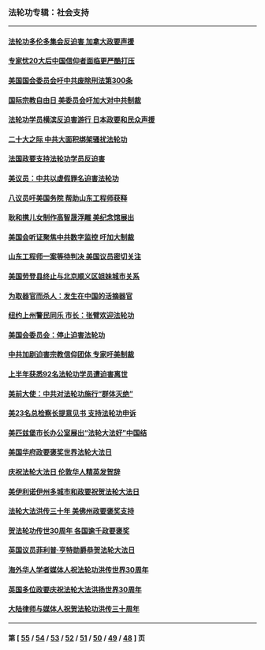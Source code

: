 ### 法轮功专辑：社会支持
---
#### [法轮功多伦多集会反迫害 加拿大政要声援](../../pages/nf4386/n13881303.md?01080430) 
#### [专家忧20大后中国信仰者面临更严酷打压](../../pages/nf4386/n13874993.md?01080430) 
#### [美国国会委员会吁中共废除刑法第300条](../../pages/nf4386/n13868121.md?01080430) 
#### [国际宗教自由日 美委员会吁加大对中共制裁](../../pages/nf4386/n13855021.md?01080430) 
#### [法轮功学员横滨反迫害游行 日本政要和民众声援](../../pages/nf4386/n13847132.md?01080430) 
#### [二十大之际 中共大面积绑架骚扰法轮功](../../pages/nf4386/n13846381.md?01080430) 
#### [法国政要支持法轮功学员反迫害](../../pages/nf4386/n13841970.md?01080430) 
#### [美议员：中共以虚假罪名迫害法轮功](../../pages/nf4386/n13841083.md?01080430) 
#### [八议员吁美国务院 帮助山东工程师获释](../../pages/nf4386/n13836379.md?01080430) 
#### [耿和携儿女制作高智晟浮雕 美纪念馆展出](../../pages/nf4386/n13829624.md?01080430) 
#### [美国会听证聚焦中共数字监控 吁加大制裁](../../pages/nf4386/n13825083.md?01080430) 
#### [山东工程师一案等待判决 美国议员密切关注](../../pages/nf4386/n13815065.md?01080430) 
#### [美国劳登县终止与北京顺义区姐妹城市关系](../../pages/nf4386/n13811030.md?01080430) 
#### [为取器官而杀人：发生在中国的活摘器官](../../pages/nf4386/n13794731.md?01080430) 
#### [纽约上州警民同乐 市长：张臂欢迎法轮功](../../pages/nf4386/n13794375.md?01080430) 
#### [美国会委员会：停止迫害法轮功](../../pages/nf4386/n13788164.md?01080430) 
#### [中共加剧迫害宗教信仰团体 专家吁美制裁](../../pages/nf4386/n13780252.md?01080430) 
#### [上半年获悉92名法轮功学员遭迫害离世](../../pages/nf4386/n13772701.md?01080430) 
#### [美前大使：中共对法轮功施行“群体灭绝”](../../pages/nf4386/n13771705.md?01080430) 
#### [美23名总检察长提意见书 支持法轮功申诉](../../pages/nf4386/n13766596.md?01080430) 
#### [美匹兹堡市长办公室展出“法轮大法好”中国结](../../pages/nf4386/n13749721.md?01080430) 
#### [美国华府政要褒奖世界法轮大法日](../../pages/nf4386/n13743770.md?01080430) 
#### [庆祝法轮大法日 伦敦华人精英发贺辞](../../pages/nf4386/n13741593.md?01080430) 
#### [美伊利诺伊州多城市和政要祝贺法轮大法日](../../pages/nf4386/n13737149.md?01080430) 
#### [法轮大法洪传三十年 美佛州政要褒奖支持](../../pages/nf4386/n13737103.md?01080430) 
#### [贺法轮功传世30周年 各国逾千政要褒奖](../../pages/nf4386/n13735828.md?01080430) 
#### [英国议员菲利普‧亨特勋爵恭贺法轮大法日](../../pages/nf4386/n13736187.md?01080430) 
#### [海外华人学者媒体人祝法轮功洪传世界30周年](../../pages/nf4386/n13735835.md?01080430) 
#### [英国多位政要庆祝法轮大法洪扬世界30周年](../../pages/nf4386/n13734739.md?01080430) 
#### [大陆律师与媒体人祝贺法轮功洪传三十周年](../../pages/nf4386/n13735062.md?01080430) 

---
#### 第 [ [55](./55.md?01080430) / [54](./54.md?01080430) / [53](./53.md?01080430) / [52](./52.md?01080430) / [51](./51.md?01080430) / [50](./50.md?01080430) / [49](./49.md?01080430) / [48](./48.md?01080430) ] 页
